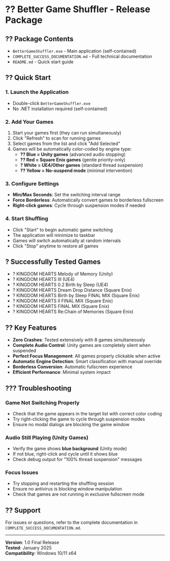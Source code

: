 # ?? Better Game Shuffler - Release Package

## ?? Package Contents
- `BetterGameShuffler.exe` - Main application (self-contained)
- `COMPLETE_SUCCESS_DOCUMENTATION.md` - Full technical documentation
- `README.md` - Quick start guide

## ?? Quick Start

### 1. Launch the Application
- Double-click `BetterGameShuffler.exe`
- No .NET installation required (self-contained)

### 2. Add Your Games
1. Start your games first (they can run simultaneously)
2. Click "Refresh" to scan for running games
3. Select games from the list and click "Add Selected"
4. Games will be automatically color-coded by engine type:
   - **?? Blue = Unity games** (advanced audio stopping)
   - **?? Red = Square Enix games** (gentle priority-only)
   - **? White = UE4/Other games** (standard thread suspension)
   - **?? Yellow = No-suspend mode** (minimal intervention)

### 3. Configure Settings
- **Min/Max Seconds**: Set the switching interval range
- **Force Borderless**: Automatically convert games to borderless fullscreen
- **Right-click games**: Cycle through suspension modes if needed

### 4. Start Shuffling
- Click "Start" to begin automatic game switching
- The application will minimize to taskbar
- Games will switch automatically at random intervals
- Click "Stop" anytime to restore all games

## ? Successfully Tested Games
- ? KINGDOM HEARTS Melody of Memory (Unity)
- ? KINGDOM HEARTS III (UE4)
- ? KINGDOM HEARTS 0.2 Birth by Sleep (UE4)
- ? KINGDOM HEARTS Dream Drop Distance (Square Enix)
- ? KINGDOM HEARTS Birth by Sleep FINAL MIX (Square Enix)
- ? KINGDOM HEARTS II FINAL MIX (Square Enix)
- ? KINGDOM HEARTS FINAL MIX (Square Enix)
- ? KINGDOM HEARTS Re:Chain of Memories (Square Enix)

## ?? Key Features
- **Zero Crashes**: Tested extensively with 8 games simultaneously
- **Complete Audio Control**: Unity games are completely silent when suspended
- **Perfect Focus Management**: All games properly clickable when active
- **Automatic Engine Detection**: Smart classification with manual override
- **Borderless Conversion**: Automatic fullscreen experience
- **Efficient Performance**: Minimal system impact

## ??? Troubleshooting

### Game Not Switching Properly
- Check that the game appears in the target list with correct color coding
- Try right-clicking the game to cycle through suspension modes
- Ensure no modal dialogs are blocking the game window

### Audio Still Playing (Unity Games)
- Verify the game shows **blue background** (Unity mode)
- If not blue, right-click and cycle until it shows blue
- Check debug output for "100% thread suspension" messages

### Focus Issues
- Try stopping and restarting the shuffling session
- Ensure no antivirus is blocking window manipulation
- Check that games are not running in exclusive fullscreen mode

## ?? Support
For issues or questions, refer to the complete documentation in `COMPLETE_SUCCESS_DOCUMENTATION.md`.

---
**Version**: 1.0 Final Release  
**Tested**: January 2025  
**Compatibility**: Windows 10/11 x64